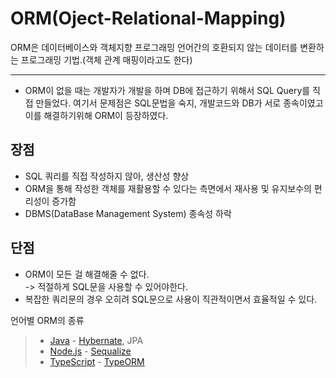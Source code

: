# ORM(Oject-Relational-Mapping)
ORM은 데이터베이스와 객체지향 프로그래밍 언어간의 호환되지 않는 데이터를 변환하는 프로그래밍 기법.(객체 관계 매핑이라고도 한다)

---
- ORM이 없을 때는 개발자가 개발을 하며 DB에 접근하기 위해서 SQL Query를 직접 만들었다. 여기서 문제점은 SQL문법을 숙지, 개발코드와 DB가 서로 종속이였고 이를 해결하기위해 ORM이 등장하였다.

## 장점
- SQL 쿼리를 직접 작성하지 않아, 생산성 향상
- ORM을 통해 작성한 객체를 재활용할 수 있다는 측면에서 재사용 및 유지보수의 편리성이 증가함
- DBMS(DataBase Management System) 종속성 하락
  
## 단점
- ORM이 모든 걸 해결해줄 수 없다.  
  -> 적절하게 SQL문을 사용할 수 있어야한다.
- 복잡한 쿼리문의 경우 오히려 SQL문으로 사용이 직관적이면서 효율적일 수 있다.


언어별 ORM의 종류
>- [Java](Java.md) - [Hybernate](Hybernate.md), JPA  
>- [Node.js](Node.js.md) - [Sequalize](Sequalize.md)
>- [TypeScript](TypeScript.md) - [TypeORM](TypeORM.md)